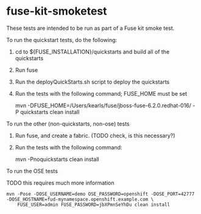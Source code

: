 fuse-kit-smoketest
==================

These tests are intended to be run as part of a Fuse kit smoke test.   
 
To run the quickstart tests, do the following:

1. cd to ${FUSE_INSTALLATION}/quickstarts and build all of the quickstarts
2. Run fuse
3. Run the deployQuickStarts.sh script to deploy the quickstarts
4. Run the tests with the following command; FUSE_HOME must be set

    mvn -DFUSE_HOME=/Users/kearls/fuse/jboss-fuse-6.2.0.redhat-016/ -P quickstarts clean install
    

To run the other (non-quickstarts, non-ose) tests

1. Run fuse, and create a fabric.  (TODO check, is this necessary?)
2. Run the tests with the following command:

    mvn -Pnoquickstarts clean install
    
To run the OSE tests

TODO this requires much more information

    mvn -Pose -DOSE_USERNAME=demo OSE_PASSWORD=openshift -DOSE_PORT=42777 -DOSE_HOSTNAME=fud-mynamespace.openshift.example.com \
        FUSE_USER=admin FUSE_PASSWORD=jbXPmnSeYhDu clean install
    
    